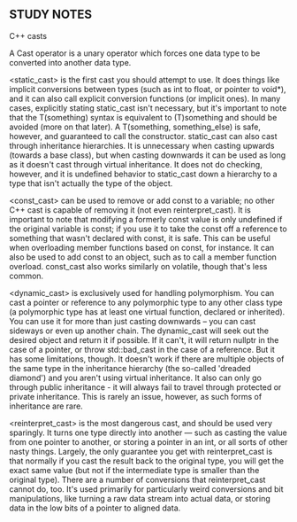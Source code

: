 

## STUDY NOTES

C++ casts

A Cast operator is a unary operator which forces one data type to be converted into another data type.

<static_cast> is the first cast you should attempt to use. It does things like implicit conversions between types (such as int to float, or pointer to void*), and it can also call explicit conversion functions (or implicit ones). In many cases, explicitly stating static_cast isn't necessary, but it's important to note that the T(something) syntax is equivalent to (T)something and should be avoided (more on that later). A T(something, something_else) is safe, however, and guaranteed to call the constructor. static_cast can also cast through inheritance hierarchies. It is unnecessary when casting upwards (towards a base class), but when casting downwards it can be used as long as it doesn't cast through virtual inheritance. It does not do checking, however, and it is undefined behavior to static_cast down a hierarchy to a type that isn't actually the type of the object.

<const_cast> can be used to remove or add const to a variable; no other C++ cast is capable of removing it (not even reinterpret_cast). It is important to note that modifying a formerly const value is only undefined if the original variable is const; if you use it to take the const off a reference to something that wasn't declared with const, it is safe. This can be useful when overloading member functions based on const, for instance. It can also be used to add const to an object, such as to call a member function overload. const_cast also works similarly on volatile, though that's less common.

<dynamic_cast> is exclusively used for handling polymorphism. You can cast a pointer or reference to any polymorphic type to any other class type (a polymorphic type has at least one virtual function, declared or inherited). You can use it for more than just casting downwards – you can cast sideways or even up another chain. The dynamic_cast will seek out the desired object and return it if possible. If it can't, it will return nullptr in the case of a pointer, or throw std::bad_cast in the case of a reference. But it has some limitations, though. It doesn't work if there are multiple objects of the same type in the inheritance hierarchy (the so-called 'dreaded diamond') and you aren't using virtual inheritance. It also can only go through public inheritance - it will always fail to travel through protected or private inheritance. This is rarely an issue, however, as such forms of inheritance are rare.

<reinterpret_cast> is the most dangerous cast, and should be used very sparingly. It turns one type directly into another — such as casting the value from one pointer to another, or storing a pointer in an int, or all sorts of other nasty things. Largely, the only guarantee you get with reinterpret_cast is that normally if you cast the result back to the original type, you will get the exact same value (but not if the intermediate type is smaller than the original type). There are a number of conversions that reinterpret_cast cannot do, too. It's used primarily for particularly weird conversions and bit manipulations, like turning a raw data stream into actual data, or storing data in the low bits of a pointer to aligned data.